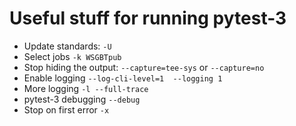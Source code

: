 # Useful stuff for running pytest-3

* Update standards: `-U`
* Select jobs `-k WSGBTpub`
* Stop hiding the output: `--capture=tee-sys`  or `--capture=no`  
* Enable logging `--log-cli-level=1  --logging 1`
* More logging `-l --full-trace`
* pytest-3 debugging `--debug`
* Stop on first error `-x`
